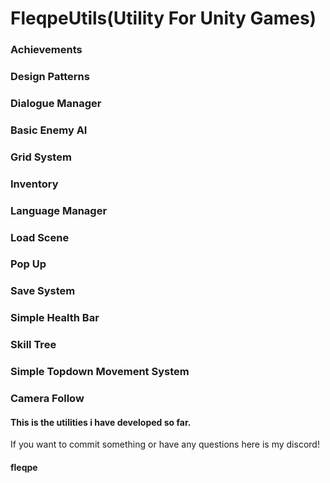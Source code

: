 # FleqpeUtils(Utility For Unity Games)
### Achievements
### Design Patterns
### Dialogue Manager
### Basic Enemy AI
### Grid System
### Inventory
### Language Manager
### Load Scene
### Pop Up
### Save System 
### Simple Health Bar 
### Skill Tree 
### Simple Topdown Movement System
### Camera Follow
#### This is the utilities i have developed so far.
If you want to commit something or have any questions here is my discord!
#### fleqpe
